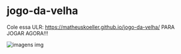 # jogo-da-velha

Cole essa ULR: https://matheuskoeller.github.io/jogo-da-velha/ 
PARA JOGAR AGORA!!!

![imagens img](https://github.com/MatheusKoeller/jogo-da-velha/assets/117746452/2403b3cf-cde4-4c27-8647-f2431d5eb07b)


